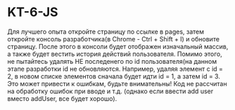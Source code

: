 # KT-6-JS
Для лучшего опыта откройте страницу по ссылке в pages, затем откройте консоль разработчика(в Chrome - Ctrl + Shift + I) и обновите страницу. После этого в консоли будет отображен изначальный массив, а также будет вестить история действий пользователя. 
Помимо этого, не пытайтесь удалять НЕ последенего по id пользователя(на данном этапе разработки id не обновляются. Например, удаляя элемент с id = 2, в новом списке элементов сначала будет идти id = 1, а затем id = 3. Это может привести к ошибкам, будьте внимательны! Код не рассчитан на обработку ошибок при вводе и т.д. (однако если ввести add user вместо addUser, все будет хорошо).
